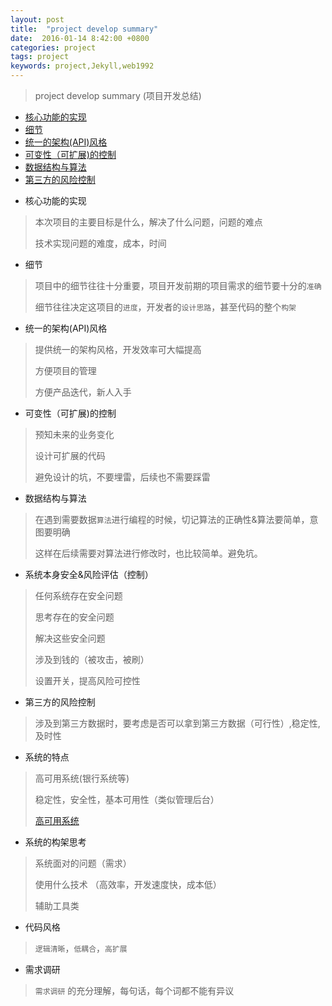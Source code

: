 ```yaml
---
layout: post
title:  "project develop summary"
date:  2016-01-14 8:42:00 +0800
categories: project
tags: project
keywords: project,Jekyll,web1992
---
```



> project develop summary (项目开发总结)
> 

- [核心功能的实现](#v1)
- [细节](#v2)
- [统一的架构(API)风格](#v3)
- [可变性（可扩展)的控制](#v4)
- [数据结构与算法](#v5)
- [第三方的风险控制](#v6)

<!--more-->


- 核心功能的实现 <a href="#v1"></a>

> 本次项目的主要目标是什么，解决了什么问题，问题的难点
> 
> 技术实现问题的难度，成本，时间
>



- 细节 <a href="#v2"></a>

> 项目中的细节往往十分重要，项目开发前期的项目需求的细节要十分的`准确`
> 
> 细节往往决定这项目的`进度`，开发者的`设计思路`，甚至代码的整个`构架`
>



- 统一的架构(API)风格 <a href="#v3"></a>

> 提供统一的架构风格，开发效率可大幅提高
> 
> 方便项目的管理
> 
> 方便产品迭代，新人入手



- 可变性（可扩展)的控制 <a href="#v4"></a>

> 预知未来的业务变化
>
> 设计可扩展的代码
>
> 避免设计的坑，不要埋雷，后续也不需要踩雷
>


- 数据结构与算法 <a href="#v5"></a>

> 在遇到需要数据`算法`进行编程的时候，切记算法的正确性&算法要简单，意图要明确
>
> 这样在后续需要对算法进行修改时，也比较简单。避免坑。

- 系统本身安全&风险评估（控制）

> 任何系统存在安全问题
> 
> 思考存在的安全问题
> 
> 解决这些安全问题
> 
> 涉及到钱的（被攻击，被刷）
> 
> 设置开关，提高风险可控性


- 第三方的风险控制 <a href="#v6"></a>

> 涉及到第三方数据时，要考虑是否可以拿到第三方数据（可行性）,稳定性,及时性
> 


- 系统的特点

> 高可用系统(银行系统等)
>
> 稳定性，安全性，基本可用性（类似管理后台）
> 
> [高可用系统](http://coolshell.cn/articles/17459.html#more-17459)


- 系统的构架思考

> 系统面对的问题（需求）
> 
> 使用什么技术 （高效率，开发速度快，成本低）
> 
> 辅助工具类

- 代码风格

> `逻辑清晰`，`低耦合`，`高扩展`

- 需求调研

>`需求调研` 的充分理解，每句话，每个词都不能有异议



[#v1]:#v1
[#v2]:#v2
[#v3]:#v3
[#v4]:#v4
[#v5]:#v5
[#v6]:#v6


